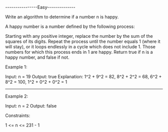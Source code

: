 ----------------Easy--------------

Write an algorithm to determine if a number n is happy.

A happy number is a number defined by the following process:

Starting with any positive integer, replace the number by the sum of the squares of its digits.
Repeat the process until the number equals 1 (where it will stay), or it loops endlessly in a cycle which does not include 1.
Those numbers for which this process ends in 1 are happy.
Return true if n is a happy number, and false if not.

 

Example 1:

Input: n = 19
Output: true
Explanation:
1^2 + 9^2 = 82,
8^2 + 2^2 = 68,
6^2 + 8^2 = 100,
1^2 + 0^2 + 0^2 = 1

-------------------------

Example 2:

Input: n = 2
Output: false
 

Constraints:

1 <= n <= 231 - 1
